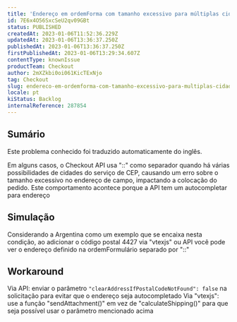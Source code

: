 ```yaml
---
title: 'Endereço em ordemForma com tamanho excessivo para múltiplas cidades separadas por "::".'
id: 7E6x4O56SxcSeU2qv09GBt
status: PUBLISHED
createdAt: 2023-01-06T11:52:36.229Z
updatedAt: 2023-01-06T13:36:37.250Z
publishedAt: 2023-01-06T13:36:37.250Z
firstPublishedAt: 2023-01-06T13:29:34.607Z
contentType: knownIssue
productTeam: Checkout
author: 2mXZkbi0oi061KicTExNjo
tag: Checkout
slug: endereco-em-ordemforma-com-tamanho-excessivo-para-multiplas-cidades-separadas-por
locale: pt
kiStatus: Backlog
internalReference: 287854
---
```


## Sumário

<div class="alert alert-info">
  <p>Este problema conhecido foi traduzido automaticamente do inglês.</p>
</div>


Em alguns casos, o Checkout API usa "::" como separador quando há várias possibilidades de cidades do serviço de CEP, causando um erro sobre o tamanho excessivo no endereço de campo, impactando a colocação do pedido. Este comportamento acontece porque a API tem um autocompletar para endereço


##

## Simulação


Considerando a Argentina como um exemplo que se encaixa nesta condição, ao adicionar o código postal 4427 via "vtexjs" ou API você pode ver o endereço definido na ordemFormulário separado por "::"


##

## Workaround


Via API: enviar o parâmetro `"clearAddressIfPostalCodeNotFound": false` na solicitação para evitar que o endereço seja autocompletado
Via "vtexjs": use a função "sendAttachment()" em vez de "calculateShipping()" para que seja possível usar o parâmetro mencionado acima




